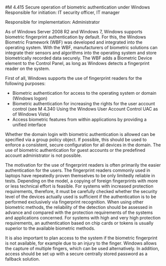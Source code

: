 #M 4.415 Secure operation of biometric authentication under Windows
Responsible for initiation: IT security officer, IT manager

Responsible for implementation: Administrator

As of Windows Server 2008 R2 and Windows 7, Windows supports biometric fingerprint authentication by default. For this, the Windows Biometric Framework (WBF) was developed and integrated into the operating system. With the WBF, manufacturers of biometric solutions can integrate their sensors and algorithms into the operating system and store biometrically recorded data securely. The WBF adds a Biometric Device element to the Control Panel, as long as Windows detects a fingerprint reader on the system.

First of all, Windows supports the use of fingerprint readers for the following purposes:

* Biometric authentication for access to the operating system or domain (Windows logon)
* Biometric authentication for increasing the rights for the user account control (see M 4.340 Using the Windows User Account Control UAC as of Windows Vista)
* Access biometric features from within applications by providing a unified interface


Whether the domain login with biometric authentication is allowed can be specified via a group policy object. If possible, this should be used to enforce a consistent, secure configuration for all devices in the domain. The use of biometric authentication for guest accounts or the predefined account administrator is not possible.

The motivation for the use of fingerprint readers is often primarily the easier authentication for the users. The fingerprint readers commonly used in laptops have repeatedly proven themselves to be only limitedly reliable in tests. Depending on the model, a copying of foreign fingerprints with more or less technical effort is feasible. For systems with increased protection requirements, therefore, it must be carefully checked whether the security level of the devices actually used is sufficient if the authentication is to be performed exclusively via fingerprint recognition. When using other biometric methods, the reliability of the detection should be assessed in advance and compared with the protection requirements of the systems and applications concerned. For systems with high and very high protection requirements, an authentication based on chip cards or tokens is usually superior to the available biometric methods.

It is also important to plan access to the system if the biometric fingerprint is not available, for example due to an injury to the finger. Windows allows the capture of multiple fingers, which can be used alternatively. In addition, access should be set up with a secure centrally stored password as a fallback solution.



